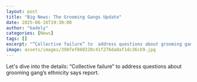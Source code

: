 ```yaml
---
layout: post
title: "Big News: The Grooming Gangs Update"
date: 2025-06-16T19:30:00
author: "badely"
categories: [News]
tags: []
excerpt: "“Collective failure” to  address questions about grooming gang’s ethnicity says report."
image: assets/images/398fef860220c41f276da0af1dc36cb9.jpg
---
```


Let's dive into the details: “Collective failure” to  address questions about grooming gang’s ethnicity says report.

